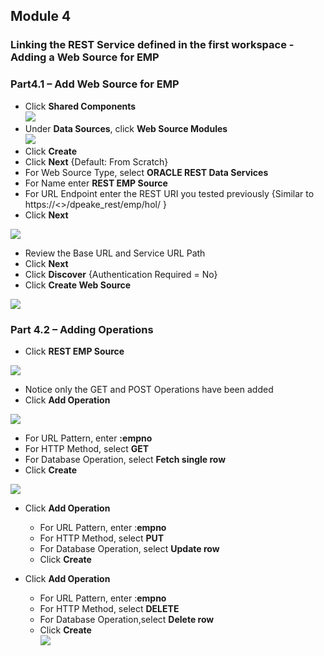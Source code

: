 ## Module 4

### Linking the REST Service defined in the first workspace - Adding a Web Source for EMP

### **Part4.1** – Add Web Source for EMP 

- Click **Shared Components**  
![](https://i.imgur.com/G6Ys9Mc.png[/img])
- Under **Data Sources**, click **Web Source Modules**  
![](https://i.imgur.com/DmDC8Y6.png[/img])
- Click **Create**
- Click **Next** {Default: From Scratch}
- For Web Source Type,
select **ORACLE REST Data Services**
- For Name
enter **REST EMP Source**
- For URL Endpoint
enter the REST URI you tested previously
{Similar to https://<<your service>>/dpeake_rest/emp/hol/ }
- Click **Next**

![](https://i.imgur.com/tonnsIx.png[/img])

- Review the Base URL and Service URL Path
- Click **Next**
- Click **Discover**
{Authentication Required = No}
- Click **Create Web Source**

![](https://i.imgur.com/SiqCpPY.png[/img])

### **Part 4.2** – Adding Operations

- Click **REST EMP Source**

![](https://i.imgur.com/KFwpjqU.png[/img])

- Notice only the GET and POST Operations have been added
- Click **Add Operation**

![](https://i.imgur.com/0QWW9za.png[/img])

- For URL Pattern, enter **:empno**
- For HTTP Method, select **GET**
- For Database Operation, select **Fetch single row**
- Click **Create** 

![](https://i.imgur.com/CLtL8Pz.png[/img])

- Click **Add Operation**

  - For URL Pattern, enter :**empno**
  - For HTTP Method, select **PUT**
  - For Database Operation, select **Update row**
  - Click **Create**

- Click **Add Operation**

   - For URL Pattern, enter :**empno**
   - For HTTP Method, select **DELETE**
   - For Database Operation,select **Delete row**
   - Click **Create**  
![](https://i.imgur.com/57km04W.png[/img])
